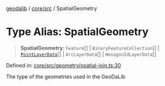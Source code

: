 [geodalib](../../../modules.md) / [core/src](../index.md) / SpatialGeometry

# Type Alias: SpatialGeometry

> **SpatialGeometry**: `Feature`[] \| `BinaryFeatureCollection`[] \| [`PointLayerData`](PointLayerData.md)[] \| `ArcLayerData`[] \| `HexagonIdLayerData`[]

Defined in: [core/src/geometry/spatial-join.ts:30](https://github.com/GeoDaCenter/geoda-lib/blob/246bf05338fdf79294f778f8829940c18b17a0f8/js/packages/core/src/geometry/spatial-join.ts#L30)

The type of the geometries used in the GeoDaLib
